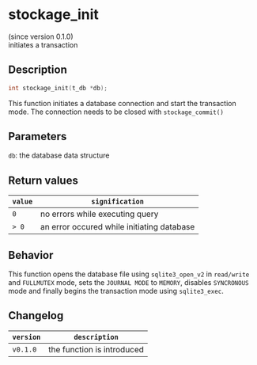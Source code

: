 # stockage_init
(since version 0.1.0)  
initiates a transaction


## Description

```c
int stockage_init(t_db *db);
```

This function initiates a database connection and start the transaction mode. The connection needs to be closed with `stockage_commit()` 


## Parameters

`db`: the database data structure  


## Return values

| `value` | `signification`                                   |
| ------- | ------------------------------------------------- |
| `0`     | no errors while executing query                   |
| `> 0`   | an error occured while initiating database        |


## Behavior

This function opens the database file using `sqlite3_open_v2` in `read/write` and `FULLMUTEX` mode, sets the `JOURNAL MODE` to `MEMORY`, disables `SYNCRONOUS` mode and finally begins the transaction mode using `sqlite3_exec`.


## Changelog

| `version` | `description`              |
| --------- | -------------------------- |
| `v0.1.0`  | the function is introduced |
